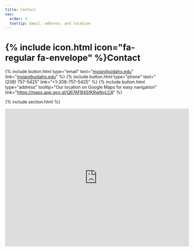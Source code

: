```yaml
---
title: Contact
nav:
  order: 5
  tooltip: Email, address, and location
---
```


# {% include icon.html icon="fa-regular fa-envelope" %}Contact

{%
  include button.html
  type="email"
  text="mxian@uidaho.edu"
  link="mxian@uidaho.edu"
%}
{%
  include button.html
  type="phone"
  text="(208) 757-5425"
  link="+1-208-757-5425"
%}
{%
  include button.html
  type="address"
  tooltip="Our location on Google Maps for easy navigation"
  link="https://maps.app.goo.gl/Q67AFB4SfKRwNvLCA"
%}

{% include section.html %}

<iframe src="https://www.google.com/maps/embed?pb=!1m18!1m12!1m3!1d2893.2662971353743!2d-112.0538541!3d43.5176393!2m3!1f0!2f0!3f0!3m2!1i1024!2i768!4f13.1!3m3!1m2!1s0x53545bf44ae6aa27%3A0xcc5940bc2734506f!2s1776%20Science%20Center%20Dr%2C%20Idaho%20Falls%2C%20ID%2083402!5e0!3m2!1sen!2sus!4v1730706543609!5m2!1sen!2sus" width="600" height="450" style="border:0;" allowfullscreen="" loading="lazy" referrerpolicy="no-referrer-when-downgrade"></iframe>
